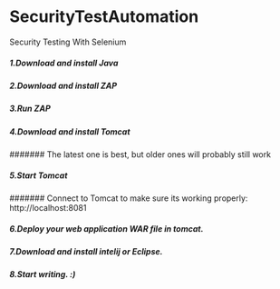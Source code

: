 # SecurityTestAutomation
Security Testing With Selenium
##### 1.Download and install Java
##### 2.Download and install ZAP
##### 3.Run ZAP
##### 4.Download and install Tomcat
####### The latest one is best, but older ones will probably still work
##### 5.Start Tomcat
####### Connect to Tomcat to make sure its working properly: http://localhost:8081
##### 6.Deploy your web application WAR file in tomcat.
##### 7.Download and install intelij or Eclipse.
##### 8.Start writing. :)
